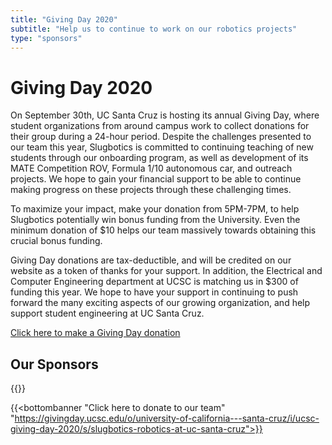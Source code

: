 ```yaml
---
title: "Giving Day 2020"
subtitle: "Help us to continue to work on our robotics projects"
type: "sponsors"
---
```


# Giving Day 2020
On September 30th, UC Santa Cruz is hosting its annual Giving Day, where
student organizations from around campus work to collect donations for their
group during a 24-hour period. Despite the challenges presented to our team this
year, Slugbotics is committed to continuing teaching of new students through our
onboarding program, as well as development of its MATE Competition ROV, Formula
1/10 autonomous car, and outreach projects. We hope to gain your financial
support to be able to continue making progress on these projects through these
challenging times.

To maximize your impact, make your donation from 5PM-7PM, to help Slugbotics
potentially win bonus funding from the University. Even the minimum donation of
$10 helps our team massively towards obtaining this crucial bonus funding.

Giving Day donations are tax-deductible, and will be credited on our website as
a token of thanks for your support. In addition, the Electrical and Computer
Engineering department at UCSC is matching us in $300 of funding this year. We
hope to have your support in continuing to push forward the many exciting
aspects of our growing organization, and help support student engineering at UC
Santa Cruz.

[Click here to make a Giving Day donation](https://givingday.ucsc.edu/o/university-of-california---santa-cruz/i/ucsc-giving-day-2020/s/slugbotics-robotics-at-uc-santa-cruz)

## Our Sponsors
{{<sponsors-block>}}

{{<bottombanner "Click here to donate to our team" "https://givingday.ucsc.edu/o/university-of-california---santa-cruz/i/ucsc-giving-day-2020/s/slugbotics-robotics-at-uc-santa-cruz">}}
